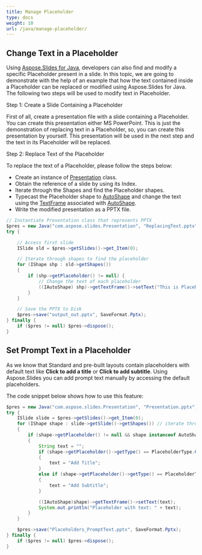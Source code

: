 ```yaml
---
title: Manage Placeholder
type: docs
weight: 10
url: /java/manage-placeholder/
---
```


## **Change Text in a Placeholder**
Using [Aspose.Slides for Java](/slides/java/), developers can also find and modify a specific Placeholder present in a slide. In this topic, we are going to demonstrate with the help of an example that how the text contained inside a Placeholder can be replaced or modified using Aspose.Slides for Java. The following two steps will be used to modify text in Placeholder.

Step 1: Create a Slide Containing a Placeholder

First of all, create a presentation file with a slide containing a Placeholder. You can create this presentation either MS PowerPoint. This is just the demonstration of replacing text in a Placeholder, so, you can create this presentation by yourself. This presentation will be used in the next step and the text in its Placeholder will be replaced.

Step 2: Replace Text of the Placeholder

To replace the text of a Placeholder, please follow the steps below:

- Create an instance of [Presentation](https://apireference.aspose.com/slides/java/com.aspose.slides/Presentation) class.
- Obtain the reference of a slide by using its Index.
- Iterate through the Shapes and find the Placeholder shapes.
- Typecast the Placeholder shape to [AutoShape](https://apireference.aspose.com/slides/java/com.aspose.slides/AutoShape) and change the text using the [TextFrame](https://apireference.aspose.com/slides/java/com.aspose.slides/TextFrame) associated with [AutoShape](https://apireference.aspose.com/slides/java/com.aspose.slides/IAutoShape).
- Write the modified presentation as a PPTX file.

```java
// Instantiate Presentation class that represents PPTX
$pres = new Java("com.aspose.slides.Presentation", "ReplacingText.pptx");
try {

    // Access first slide
    ISlide sld = $pres->getSlides()->get_Item(0);

    // Iterate through shapes to find the placeholder
    for (IShape shp : sld->getShapes()) 
    {
        if (shp->getPlaceholder() != null) {
            // Change the text of each placeholder
            ((IAutoShape) shp)->getTextFrame()->setText("This is Placeholder");
        }
    }

    // Save the PPTX to Disk
    $pres->save("output_out.pptx", SaveFormat.Pptx);
} finally {
    if ($pres != null) $pres->dispose();
}
```

## **Set Prompt Text in a Placeholder**
As we know that Standard and pre-built layouts contain placeholders with default text like **Click to add a title** or **Click to add subtitle**. Using Aspose.Slides you can add prompt text manually by accessing the default placeholders.

The code snippet below shows how to use this feature:

```java
$pres = new Java("com.aspose.slides.Presentation", "Presentation.pptx");
try {
    ISlide slide = $pres->getSlides()->get_Item(0);
    for (IShape shape : slide->getSlide()->getShapes()) // iterate through the slide
    {
        if (shape->getPlaceholder() != null && shape instanceof AutoShape)
        {
            String text = "";
            if (shape->getPlaceholder()->getType() == PlaceholderType.CenteredTitle) //PowerPoint displays "Click to add title". 
            {
                text = "Add Title";
            }
            else if (shape->getPlaceholder()->getType() == PlaceholderType.Subtitle) //add subtitle.
            {
                text = "Add Subtitle";
            }

            ((IAutoShape)shape)->getTextFrame()->setText(text);
            System.out.println("Placeholder with text: " + text);
        }
    }

    $pres->save("Placeholders_PromptText.pptx", SaveFormat.Pptx);
} finally {
    if ($pres != null) $pres->dispose();
}
```
